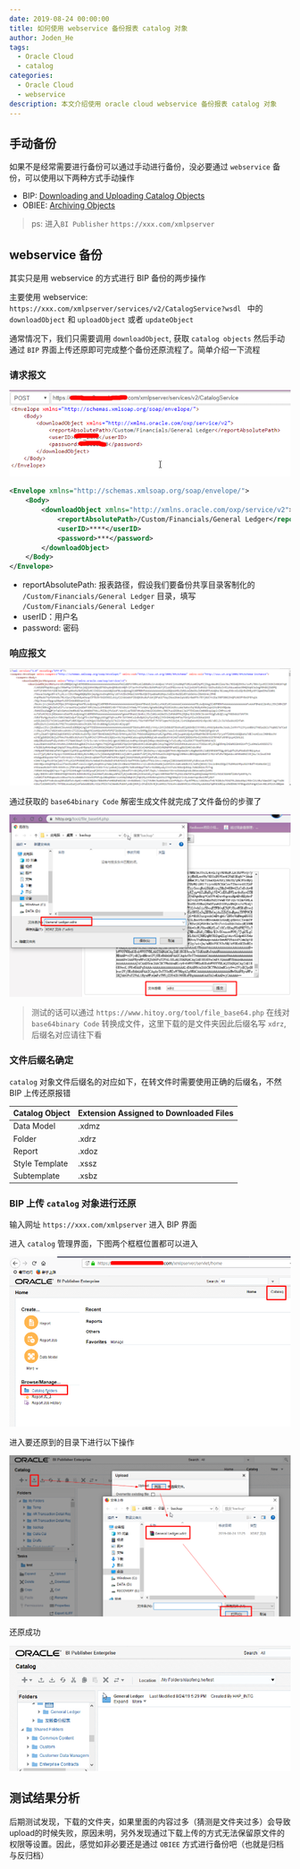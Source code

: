 ```yaml
---
date: 2019-08-24 00:00:00
title: 如何使用 webservice 备份报表 catalog 对象
author: Joden_He
tags: 
  - Oracle Cloud
  - catalog
categories: 
  - Oracle Cloud
  - webservice
description: 本文介绍使用 oracle cloud webservice 备份报表 catalog 对象
---
```


## 手动备份

如果不是经常需要进行备份可以通过手动进行备份，没必要通过 `webservice` 备份，可以使用以下两种方式手动操作

- BIP: [Downloading and Uploading Catalog Objects](http://docs.oracle.com/cd/E28280_01/bi.1111/e22257/manage_obj_bi_pub_cat.htm#BIPUG261)
- OBIEE: [Archiving Objects](http://docs.oracle.com/cd/E28280_01/bi.1111/e10544/mancat.htm#BIEUG321)

> ps: 进入`BI Publisher` `https://xxx.com/xmlpserver`

## webservice 备份

其实只是用 webservice 的方式进行 BIP 备份的两步操作

主要使用 webservice: `https://xxx.com/xmlpserver/services/v2/CatalogService?wsdl ` 中的 `downloadObject` 和 `uploadObject` 或者 `updateObject`

通常情况下，我们只需要调用 `downloadObject`, 获取 `catalog objects` 然后手动通过 `BIP` 界面上传还原即可完成整个备份还原流程了。简单介绍一下流程

### 请求报文

![payload](/images/oracle_cloud/20190824172652.png)

```xml
<Envelope xmlns="http://schemas.xmlsoap.org/soap/envelope/">
    <Body>
        <downloadObject xmlns="http://xmlns.oracle.com/oxp/service/v2">
            <reportAbsolutePath>/Custom/Financials/General Ledger</reportAbsolutePath>
            <userID>****</userID>
            <password>***</password>
        </downloadObject>
    </Body>
</Envelope>
```

- reportAbsolutePath: 报表路径，假设我们要备份共享目录客制化的 `/Custom/Financials/General Ledger` 目录，填写 `/Custom/Financials/General Ledger`
- userID：用户名
- password: 密码

### 响应报文

![response](/images/oracle_cloud/20190824163707.png)

通过获取的 `base64binary Code` 解密生成文件就完成了文件备份的步骤了

![base64 to file](/images/oracle_cloud/20190824172457.png)

> 测试的话可以通过 `https://www.hitoy.org/tool/file_base64.php` 在线对 `base64binary Code` 转换成文件，这里下载的是文件夹因此后缀名写 `xdrz`, 后缀名对应请往下看

### 文件后缀名确定

`catalog` 对象文件后缀名的对应如下，在转文件时需要使用正确的后缀名，不然 BIP 上传还原报错

| Catalog Object | Extension Assigned to Downloaded Files |
| -------------- | -------------------------------------- |
| Data Model     | .xdmz                                  |
| Folder         | .xdrz                                  |
| Report         | .xdoz                                  |
| Style Template | .xssz                                  |
| Subtemplate    | .xsbz                                  |

### BIP 上传 `catalog` 对象进行还原

输入网址 `https://xxx.com/xmlpserver` 进入 BIP 界面

进入 `catalog`  管理界面，下图两个框框位置都可以进入

![catalog manage](/images/oracle_cloud/20190824170436.png)

进入要还原到的目录下进行以下操作

![upload catalog](/images/oracle_cloud/20190824172916.png)

还原成功

![success](/images/oracle_cloud/20190824173101.png)

## 测试结果分析

后期测试发现，下载的文件夹，如果里面的内容过多（猜测是文件夹过多）会导致upload的时候失败，原因未明，另外发现通过下载上传的方式无法保留原文件的权限等设置。因此，感觉如非必要还是通过 `OBIEE` 方式进行备份吧（也就是归档与反归档）

